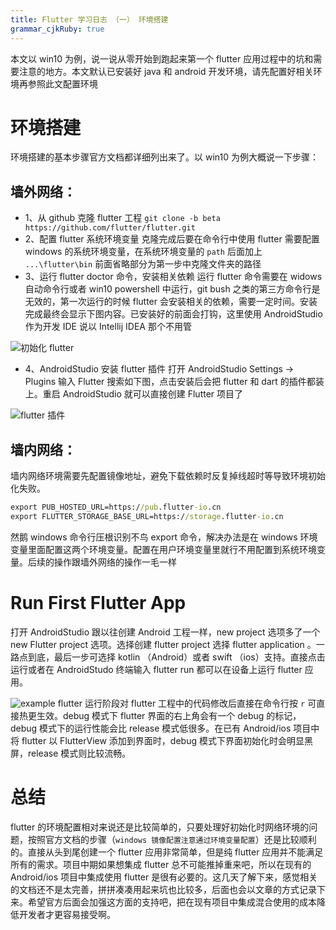 ```yaml
---
title: Flutter 学习日志 （一） 环境搭建
grammar_cjkRuby: true
---
```


本文以 win10 为例，说一说从零开始到跑起来第一个 flutter 应用过程中的坑和需要注意的地方。本文默认已安装好 java 和 android 开发环境，请先配置好相关环境再参照此文配置环境
# 环境搭建
环境搭建的基本步骤官方文档都详细列出来了。以 win10 为例大概说一下步骤：
## 墙外网络：
- 1、从 github 克隆 flutter 工程
`git clone -b beta https://github.com/flutter/flutter.git`
- 2、配置 flutter 系统环境变量
克隆完成后要在命令行中使用 flutter 需要配置 windows 的系统环境变量，在系统环境变量的 `path` 后面加上 `...\flutter\bin` 前面省略部分为第一步中克隆文件夹的路径
- 3、运行 flutter doctor 命令，安装相关依赖
运行 flutter 命令需要在 widows 自动命令行或者 win10 powershell 中运行，git bush 之类的第三方命令行是无效的，第一次运行的时候 flutter 会安装相关的依赖，需要一定时间。安装完成最终会显示下图内容。已安装好的前面会打钩，这里使用 AndroidStudio 作为开发 IDE 说以 Intellij IDEA 那个不用管

![初始化 flutter](http://oddbiem8l.bkt.clouddn.com/flutterdoctor.png)
- 4、AndroidStudio 安装 flutter 插件
打开 AndroidStudio Settings -> Plugins 输入 Flutter 搜索如下图，点击安装后会把 flutter 和 dart 的插件都装上。重启 AndroidStudio 就可以直接创建 Flutter 项目了

![flutter 插件](http://oddbiem8l.bkt.clouddn.com/flutter_plugin.png)
## 墙内网络：
墙内网络环境需要先配置镜像地址，避免下载依赖时反复掉线超时等导致环境初始化失败。
```cmd
export PUB_HOSTED_URL=https://pub.flutter-io.cn
export FLUTTER_STORAGE_BASE_URL=https://storage.flutter-io.cn
```
然鹅 windows 命令行压根识别不鸟 export 命令，解决办法是在 windows 环境变量里面配置这两个环境变量。配置在用户环境变量里就行不用配置到系统环境变量。后续的操作跟墙外网络的操作一毛一样
# Run First Flutter App
打开 AndroidStudio 跟以往创建 Android 工程一样，new project 选项多了一个 new Flutter project 选项。选择创建 flutter project 选择 flutter application 。一路点到底，最后一步可选择 kotlin （Android）或者 swift （ios）支持。直接点击运行或者在 AndroidStudo 终端输入 flutter run 都可以在设备上运行 flutter 应用。

![example flutter](http://oddbiem8l.bkt.clouddn.com/S80712-00123214.jpg)
运行阶段对 flutter 工程中的代码修改后直接在命令行按 `r` 可直接热更生效。debug 模式下 flutter 界面的右上角会有一个 debug 的标记，debug 模式下的运行性能会比 release 模式低很多。在已有 Android/ios 项目中将 flutter 以 FlutterView 添加到界面时，debug 模式下界面初始化时会明显黑屏，release 模式则比较流畅。
# 总结
flutter 的环境配置相对来说还是比较简单的，只要处理好初始化时网络环境的问题，按照官方文档的步骤（`windows 镜像配置注意通过环境变量配置`）还是比较顺利的。直接从头到尾创建一个 flutter 应用非常简单，但是纯 flutter 应用并不能满足所有的需求。项目中期如果想集成 flutter 总不可能推掉重来吧，所以在现有的 Android/ios 项目中集成使用 flutter 是很有必要的。这几天了解下来，感觉相关的文档还不是太完善，拼拼凑凑用起来坑也比较多，后面也会以文章的方式记录下来。希望官方后面会加强这方面的支持吧，把在现有项目中集成混合使用的成本降低开发者才更容易接受啊。

